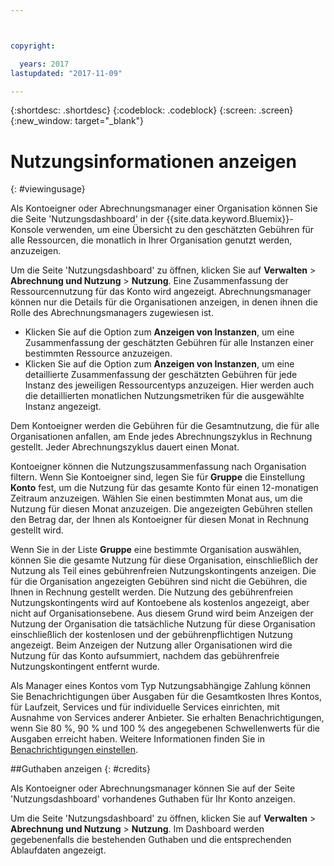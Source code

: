 ```yaml
---



copyright:

  years: 2017
lastupdated: "2017-11-09"

---
```


{:shortdesc: .shortdesc}
{:codeblock: .codeblock}
{:screen: .screen}
{:new_window: target="_blank"}

# Nutzungsinformationen anzeigen
{: #viewingusage}

Als Kontoeigner oder Abrechnungsmanager einer Organisation können Sie die Seite 'Nutzungsdashboard' in der {{site.data.keyword.Bluemix}}-Konsole verwenden, um eine Übersicht zu den geschätzten Gebühren für alle Ressourcen, die monatlich in Ihrer Organisation genutzt werden, anzuzeigen. 

Um die Seite 'Nutzungsdashboard' zu öffnen, klicken Sie auf **Verwalten** > **Abrechnung und Nutzung** > **Nutzung**. Eine Zusammenfassung der Ressourcennutzung für das Konto wird angezeigt. Abrechnungsmanager können nur die Details für die Organisationen anzeigen, in denen ihnen die Rolle des Abrechnungsmanagers zugewiesen ist.

   * Klicken Sie auf die Option zum **Anzeigen von Instanzen**, um eine Zusammenfassung der geschätzten Gebühren für alle Instanzen einer bestimmten Ressource anzuzeigen. 
   * Klicken Sie auf die Option zum **Anzeigen von Instanzen**, um eine detaillierte Zusammenfassung der geschätzten Gebühren für jede Instanz des jeweiligen Ressourcentyps anzuzeigen. Hier werden auch die detaillierten monatlichen Nutzungsmetriken für die ausgewählte Instanz angezeigt. 

Dem Kontoeigner werden die Gebühren für die Gesamtnutzung, die für alle Organisationen anfallen, am Ende jedes Abrechnungszyklus in Rechnung gestellt. Jeder Abrechnungszyklus dauert einen Monat.

Kontoeigner können die Nutzungszusammenfassung nach Organisation filtern. Wenn Sie Kontoeigner sind, legen Sie für **Gruppe** die Einstellung **Konto** fest, um die Nutzung für das gesamte Konto für einen 12-monatigen Zeitraum anzuzeigen. Wählen Sie einen bestimmten Monat aus, um die Nutzung für diesen Monat anzuzeigen.  Die angezeigten Gebühren stellen den Betrag dar, der Ihnen als Kontoeigner für diesen Monat in Rechnung gestellt wird.

Wenn Sie in der Liste **Gruppe** eine bestimmte Organisation auswählen, können Sie die gesamte Nutzung für diese Organisation, einschließlich der Nutzung als Teil eines gebührenfreien Nutzungskontingents anzeigen. Die für die Organisation angezeigten Gebühren sind nicht die Gebühren, die Ihnen in Rechnung gestellt werden. Die Nutzung des gebührenfreien Nutzungskontingents wird auf Kontoebene als kostenlos angezeigt, aber nicht auf Organisationsebene. Aus diesem Grund wird beim Anzeigen der Nutzung der Organisation die tatsächliche Nutzung für diese Organisation einschließlich der kostenlosen und der gebührenpflichtigen Nutzung angezeigt. Beim Anzeigen der Nutzung aller Organisationen wird die Nutzung für das Konto aufsummiert, nachdem das gebührenfreie Nutzungskontingent entfernt wurde.

Als Manager eines Kontos vom Typ Nutzungsabhängige Zahlung können Sie Benachrichtigungen über Ausgaben für die Gesamtkosten Ihres Kontos, für Laufzeit, Services und für individuelle Services einrichten, mit Ausnahme von Services anderer Anbieter. Sie erhalten Benachrichtigungen, wenn Sie 80 %, 90 % und 100 % des angegebenen Schwellenwerts für die Ausgaben erreicht haben. Weitere Informationen finden Sie in [Benachrichtigungen einstellen](/docs/admin/notifications.html#setting-notifications).

##Guthaben anzeigen
{: #credits}

Als Kontoeigner oder Abrechnungsmanager können Sie auf der Seite 'Nutzungsdashboard' vorhandenes Guthaben für Ihr Konto anzeigen.

Um die Seite 'Nutzungsdashboard' zu öffnen, klicken Sie auf **Verwalten** > **Abrechnung und Nutzung** > **Nutzung**. Im Dashboard werden gegebenenfalls die bestehenden Guthaben und die entsprechenden Ablaufdaten angezeigt.
